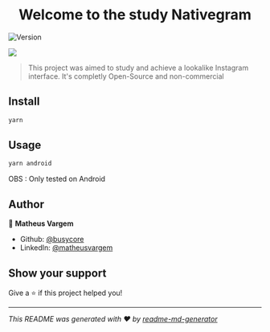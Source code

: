 <h1 align="center">Welcome to the study Nativegram </h1>
<p>
  <img alt="Version" src="https://img.shields.io/badge/version-0.0.1-blue.svg?cacheSeconds=2592000" />
</p>

![](nativegram.gif)


> This project was aimed to study and achieve a lookalike Instagram interface. It's completly Open-Source and non-commercial

## Install

```sh
yarn
```

## Usage

```sh
yarn android
```
OBS : Only tested on Android

## Author

👤 **Matheus Vargem**

* Github: [@busycore](https://github.com/busycore)
* LinkedIn: [@matheusvargem](https://linkedin.com/in/matheusvargem)

## Show your support

Give a ⭐️ if this project helped you!

***
_This README was generated with ❤️ by [readme-md-generator](https://github.com/kefranabg/readme-md-generator)_
